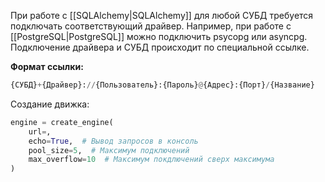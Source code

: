 При работе с [[SQLAlchemy|SQLAlchemy]] для любой СУБД требуется подключать соответствующий драйвер. Например, при работе с [[PostgreSQL|PostgreSQL]] можно подключить psycopg или asyncpg. Подключение драйвера и СУБД происходит по специальной ссылке.

**Формат ссылки:**

```Python
{СУБД}+{Драйвер}://{Пользователь}:{Пароль}@{Адрес}:{Порт}/{Название}
```

Создание движка:

```Python
engine = create_engine(
	url=,
	echo=True,  # Вывод запросов в консоль
	pool_size=5,  # Максимум подключений
	max_overflow=10  # Максимум покдлючений сверх максимума
)
```



